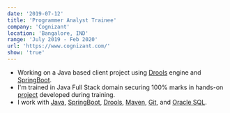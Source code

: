 ```yaml
---
date: '2019-07-12'
title: 'Programmer Analyst Trainee'
company: 'Cognizant'
location: 'Bangalore, IND'
range: 'July 2019 - Feb 2020'
url: 'https://www.cognizant.com/'
show: 'true'
---
```


- Working on a Java based client project using [Drools](https://www.drools.org/) engine and [SpringBoot](https://spring.io/projects/spring-boot).
- I'm trained in Java Full Stack domain securing 100% marks in hands-on [project](https://mentorondemand.ayushgupta.tech) developed during training.
- I work with [Java](https://www.java.com/), [SpringBoot](https://spring.io/projects/spring-boot), [Drools](https://www.drools.org/), [Maven](https://maven.apache.org/), [Git](https://git-scm.com/), and [Oracle SQL](https://docs.oracle.com/cd/B19306_01/server.102/b14200/intro.htm).
